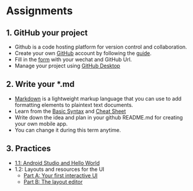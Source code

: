 # Assignments

## 1. GitHub your project
- Github is a code hosting platform for version control and collaboration.
- Create your own [GitHub](https://github.com/) account by following the [guide](https://guides.github.com/activities/hello-world/).
- Fill in the [form](https://docs.qq.com/sheet/DRmxJek93RFdTSHNX) with your wechat and GitHub Url.
- Manage your project using [GitHub Desktop](https://desktop.github.com/)

## 2. Write your *.md
- [Markdown](https://www.markdownguide.org/) is a lightweight markup language that you can use to add formatting elements to plaintext text documents. 
- Learn from the [Basic Syntax](https://www.markdownguide.org/basic-syntax/) and [Cheat Sheet](https://www.markdownguide.org/cheat-sheet/)
- Write down the idea and plan in your github README.md for creating your own mobile app.
- You can change it during this term anytime.

## 3. Practices
- [1.1: Android Studio and Hello World](https://codelabs.developers.google.com/codelabs/android-training-hello-world/#0)
- 1.2: Layouts and resources for the UI
    - [Part A: Your first interactive UI](https://codelabs.developers.google.com/codelabs/android-training-layout-editor-part-a/)
    - [Part B: The layout editor](https://codelabs.developers.google.com/codelabs/android-training-layout-editor-part-b/)